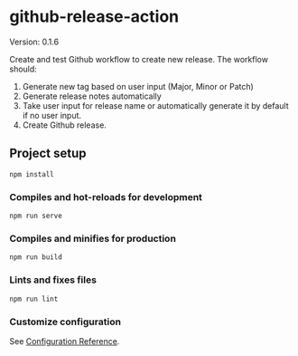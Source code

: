 # github-release-action

Version: 0.1.6

Create and test Github workflow to create new release. The workflow should:
1. Generate new tag based on user input (Major, Minor or Patch)
2. Generate release notes automatically
3. Take user input for release name or automatically generate it by default if no user input.
4. Create Github release.

## Project setup
```
npm install
```

### Compiles and hot-reloads for development
```
npm run serve
```

### Compiles and minifies for production
```
npm run build
```

### Lints and fixes files
```
npm run lint
```

### Customize configuration
See [Configuration Reference](https://cli.vuejs.org/config/).
